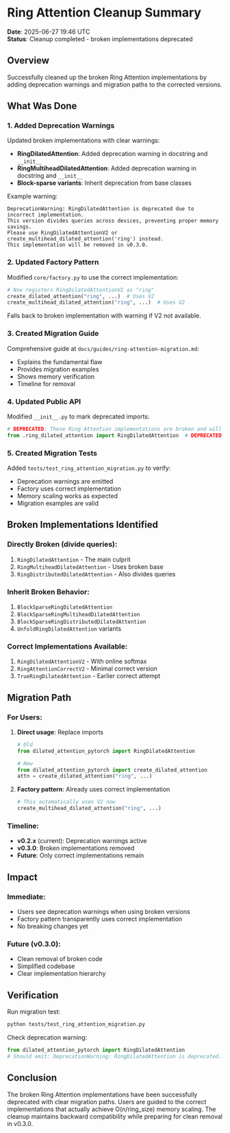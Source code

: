 # Ring Attention Cleanup Summary

**Date**: 2025-06-27 19:46 UTC  
**Status**: Cleanup completed - broken implementations deprecated

## Overview

Successfully cleaned up the broken Ring Attention implementations by adding deprecation warnings and migration paths to the corrected versions.

## What Was Done

### 1. Added Deprecation Warnings

Updated broken implementations with clear warnings:

- **RingDilatedAttention**: Added deprecation warning in docstring and `__init__`
- **RingMultiheadDilatedAttention**: Added deprecation warning in docstring and `__init__`
- **Block-sparse variants**: Inherit deprecation from base classes

Example warning:
```
DeprecationWarning: RingDilatedAttention is deprecated due to incorrect implementation. 
This version divides queries across devices, preventing proper memory savings. 
Please use RingDilatedAttentionV2 or create_multihead_dilated_attention('ring') instead. 
This implementation will be removed in v0.3.0.
```

### 2. Updated Factory Pattern

Modified `core/factory.py` to use the correct implementation:

```python
# Now registers RingDilatedAttentionV2 as "ring"
create_dilated_attention("ring", ...)  # Uses V2
create_multihead_dilated_attention("ring", ...)  # Uses V2
```

Falls back to broken implementation with warning if V2 not available.

### 3. Created Migration Guide

Comprehensive guide at `docs/guides/ring-attention-migration.md`:
- Explains the fundamental flaw
- Provides migration examples
- Shows memory verification
- Timeline for removal

### 4. Updated Public API

Modified `__init__.py` to mark deprecated imports:
```python
# DEPRECATED: These Ring Attention implementations are broken and will be removed in v0.3.0
from .ring_dilated_attention import RingDilatedAttention  # DEPRECATED - broken implementation
```

### 5. Created Migration Tests

Added `tests/test_ring_attention_migration.py` to verify:
- Deprecation warnings are emitted
- Factory uses correct implementation
- Memory scaling works as expected
- Migration examples are valid

## Broken Implementations Identified

### Directly Broken (divide queries):
1. `RingDilatedAttention` - The main culprit
2. `RingMultiheadDilatedAttention` - Uses broken base
3. `RingDistributedDilatedAttention` - Also divides queries

### Inherit Broken Behavior:
1. `BlockSparseRingDilatedAttention`
2. `BlockSparseRingMultiheadDilatedAttention`
3. `BlockSparseRingDistributedDilatedAttention`
4. `UnfoldRingDilatedAttention` variants

### Correct Implementations Available:
1. `RingDilatedAttentionV2` - With online softmax
2. `RingAttentionCorrectV2` - Minimal correct version
3. `TrueRingDilatedAttention` - Earlier correct attempt

## Migration Path

### For Users:

1. **Direct usage**: Replace imports
   ```python
   # Old
   from dilated_attention_pytorch import RingDilatedAttention
   
   # New
   from dilated_attention_pytorch import create_dilated_attention
   attn = create_dilated_attention("ring", ...)
   ```

2. **Factory pattern**: Already uses correct implementation
   ```python
   # This automatically uses V2 now
   create_multihead_dilated_attention("ring", ...)
   ```

### Timeline:
- **v0.2.x** (current): Deprecation warnings active
- **v0.3.0**: Broken implementations removed
- **Future**: Only correct implementations remain

## Impact

### Immediate:
- Users see deprecation warnings when using broken versions
- Factory pattern transparently uses correct implementation
- No breaking changes yet

### Future (v0.3.0):
- Clean removal of broken code
- Simplified codebase
- Clear implementation hierarchy

## Verification

Run migration test:
```bash
python tests/test_ring_attention_migration.py
```

Check deprecation warning:
```python
from dilated_attention_pytorch import RingDilatedAttention
# Should emit: DeprecationWarning: RingDilatedAttention is deprecated...
```

## Conclusion

The broken Ring Attention implementations have been successfully deprecated with clear migration paths. Users are guided to the correct implementations that actually achieve O(n/ring_size) memory scaling. The cleanup maintains backward compatibility while preparing for clean removal in v0.3.0.